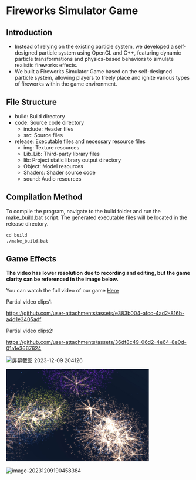 # Fireworks Simulator Game

## Introduction
* Instead of relying on the existing particle system, we developed a self-designed particle system using OpenGL and C++, featuring dynamic particle transformations and physics-based behaviors to simulate realistic fireworks effects.
* We built a Fireworks Simulator Game based on the self-designed particle system, allowing players to freely place and ignite
various types of fireworks within the game environment.

## File Structure

- build: Build directory
- code: Source code directory
    - include: Header files
    - src: Source files
- release: Executable files and necessary resource files
    - img: Texture resources
    - Lib_Lib: Third-party library files
    - lib: Project static library output directory
    - Object: Model resources
    - Shaders: Shader source code
    - sound: Audio resources

## Compilation Method

To compile the program, navigate to the build folder and run the make_build.bat script. The generated executable files will be located in the release directory.

```
cd build
./make_build.bat
```

## Game Effects

**The video has lower resolution due to recording and editing, but the game clarity can be referenced in the image below.**

You can watch the full video of our game [Here](https://www.bilibili.com/video/BV15p4y1o7Tb?buvid=XX66ADE6714380C1D6283FF11ADA72E45FD59&from_spmid=main.space.0.0&is_story_h5=false&mid=9fLrf01k%2F06JPqKSZAEHLg%3D%3D&plat_id=114&share_from=ugc&share_medium=android&share_plat=android&share_session_id=798abf0a-9029-4fdc-b23f-f300f60c7fd3&share_source=WEIXIN&share_tag=s_i&spmid=united.player-video-detail.0.0&timestamp=1737183905&unique_k=7hyLl5G&up_id=1127635576&share_source=weixin)

Partial video clips1:

https://github.com/user-attachments/assets/e383b004-afcc-4ad2-816b-a4d1e3405adf

Partial video clips2:

https://github.com/user-attachments/assets/36df8c49-06d2-4e64-8e0d-01a1e3667624



![屏幕截图 2023-12-09 204126](https://github.com/yanhuojunjun/Firework-Simulator-Game/assets/149027679/066af5b8-2630-468f-923d-a0bc0a9a3200)

<img src="image\计算机图形学期末项目报告\屏幕截图 2023-12-09 204731.jpg" alt="屏幕截图 2023-12-09 204731" style="zoom:38%;" />

![image-20231209190458384](https://github.com/yanhuojunjun/Firework-Simulator-Game/assets/149027679/3fd90e87-76df-457f-92dd-f83341bebf5c)
